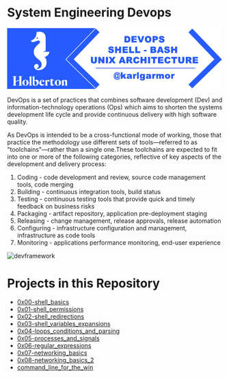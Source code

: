 # System Engineering Devops

![](logo.jpg)

DevOps is a set of practices that combines software development (Dev) and information-technology operations (Ops) which aims to shorten the systems development life cycle and provide continuous delivery with high software quality.

As DevOps is intended to be a cross-functional mode of working, those that practice the methodology use different sets of tools—referred to as "toolchains"—rather than a single one.These toolchains are expected to fit into one or more of the following categories, reflective of key aspects of the development and delivery process:

1. Coding - code development and review, source code management tools, code merging
2. Building - continuous integration tools, build status
3. Testing - continuous testing tools that provide quick and timely feedback on business risks
4. Packaging - artifact repository, application pre-deployment staging
5. Releasing - change management, release approvals, release automation
6. Configuring - infrastructure configuration and management, infrastructure as code tools
7. Monitoring - applications performance monitoring, end-user experience

![devframework](https://marketplace-cdn.atlassian.com/s/public/devops-hero-1-87966cfbc9c5713ae047551c7b22985c.png)

# Projects in this Repository

- [0x00-shell_basics](0x00-shell_basics/)
- [0x01-shell_permissions](0x01-shell_permissions/)
- [0x02-shell_redirections](0x02-shell_redirections/)
- [0x03-shell_variables_expansions](0x03-shell_variables_expansions/)
- [0x04-loops_conditions_and_parsing](0x04-loops_conditions_and_parsing/)
- [0x05-processes_and_signals](0x05-processes_and_signals/)
- [0x06-regular_expressions](0x06-regular_expressions/)
- [0x07-networking_basics](0x07-networking_basics/)
- [0x08-networking_basics_2](0x08-networking_basics_2/)
- [command_line_for_the_win](command_line_for_the_win/)



